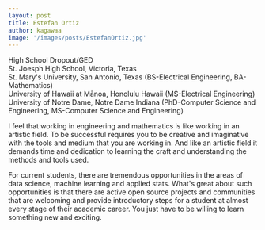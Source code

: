```yaml
---
layout: post
title: Estefan Ortiz
author: kagawaa
image: '/images/posts/EstefanOrtiz.jpg'
---
```


High School Dropout/GED  
St. Joesph High School, Victoria, Texas   
St. Mary's University, San Antonio, Texas (BS-Electrical Engineering, BA-Mathematics)  
University of Hawaii at Mānoa, Honolulu Hawaii (MS-Electrical Engineering)   
University of Notre Dame, Notre Dame Indiana (PhD-Computer Science and Engineering, MS-Computer Science and Engineering)  

I feel that working in engineering and mathematics is like working in an artistic field. To be successful requires you to be creative and imaginative with the tools and medium that you are working in. And like an artistic field it demands time and dedication to learning the craft and understanding the methods and tools used. 

For current students, there are tremendous opportunities in the areas of data science, machine learning and applied stats. What's great about such opportunities is that there are active open source projects and communities that are welcoming and provide introductory steps for a student at almost every stage of their academic career. You just have to be willing to learn something new and exciting. 

